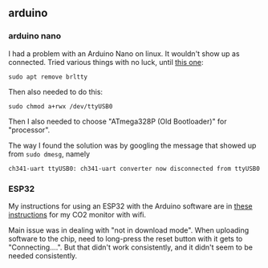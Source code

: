 ## arduino

### arduino nano

I had a problem with an Arduino Nano on linux. It wouldn't show up as
connected. Tried various things with no luck, until [this one](https://stackoverflow.com/questions/70123431/why-would-ch341-uart-is-disconnected-from-ttyusb):

```shell
sudo apt remove brltty
```

Then also needed to do this:

```shell
sudo chmod a+rwx /dev/ttyUSB0
```

Then I also needed to choose "ATmega328P (Old Bootloader)" for "processor".

The way I found the solution was by googling the message that
showed up from `sudo dmesg`, namely

```
ch341-uart ttyUSB0: ch341-uart converter now disconnected from ttyUSB0
```

### ESP32

My instructions for using an ESP32 with the Arduino software are in
[these
instructions](https://karlduino.org/CO2monitorWifi/docs/instructions.html#load-the-software)
for my CO2 monitor with wifi.

Main issue was in dealing with "not in download mode". When uploading
software to the chip, need to long-press the reset button with it gets
to "Connecting....". But that didn't work consistently, and it didn't
seem to be needed consistently.
